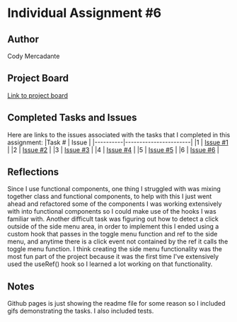 # Individual Assignment #6

## Author
Cody Mercadante

## Project Board
[Link to project board](https://github.com/wsu-cpts489-fa21/ia6-cody909/projects/1)

## Completed Tasks and Issues
Here are links to the issues associated with the tasks that I completed in this assignment:
|Task # | Issue |
|----------|-----------------------|
|1 | [Issue #1](https://github.com/wsu-cpts489-fa21/ia6-cody909/issues/1) |
|2 | [Issue #2](https://github.com/wsu-cpts489-fa21/ia6-cody909/issues/2) |
|3 | [Issue #3](https://github.com/wsu-cpts489-fa21/ia6-cody909/issues/3) |
|4 | [Issue #4](https://github.com/wsu-cpts489-fa21/ia6-cody909/issues/4) |
|5 | [Issue #5](https://github.com/wsu-cpts489-fa21/ia6-cody909/issues/5) |
|6 | [Issue #6](https://github.com/wsu-cpts489-fa21/ia6-cody909/issues/6) |


## Reflections
Since I use functional components, one thing I struggled with was mixing together class and functional components, to help with this I just went ahead and refactored some of the components I was working extensively with into functional components so I could make use of the hooks I was familiar with. Another difficult task was figuring out how to detect a click outside of the side menu area, in order to implement this I ended using a custom hook that passes in the toggle menu function and ref to the side menu, and anytime there is a click event not contained by the ref it calls the toggle menu function. I think creating the side menu functionality was the most fun part of the project because it was the first time I've extensively used the useRef() hook so I learned a lot working on that functionality.

## Notes
Github pages is just showing the readme file for some reason so I included gifs demonstrating the tasks. I also included tests.